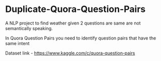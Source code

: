 # Duplicate-Quora-Question-Pairs

A NLP project to find weather given 2 questions are same are not semantically speaking. 

In Quora Question Pairs you need to identify question pairs that have the same intent

Dataset link - https://www.kaggle.com/c/quora-question-pairs
